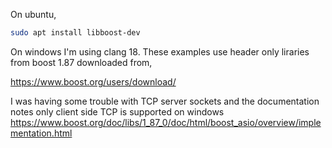 On ubuntu,

```bash
sudo apt install libboost-dev
```

On windows I'm using clang 18. These examples use header only liraries from boost 1.87 downloaded from,

<https://www.boost.org/users/download/>

I was having some trouble with TCP server sockets and the documentation notes only client side TCP is supported
on windows <https://www.boost.org/doc/libs/1_87_0/doc/html/boost_asio/overview/implementation.html>
